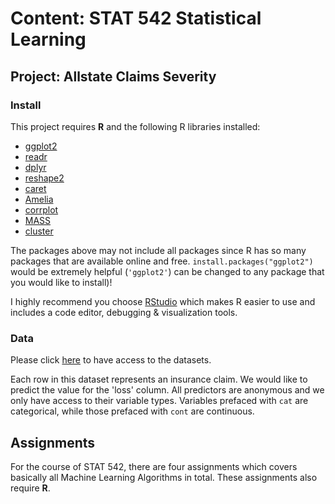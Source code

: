 # Content: STAT 542 Statistical Learning
## Project: Allstate Claims Severity

### Install

This project requires **R** and the following R libraries installed:

- [ggplot2](https://ggplot2.org/)
- [readr](https://cran.r-project.org/web/packages/readr/index.html)
- [dplyr](https://cran.r-project.org/web/packages/dplyr/index.html)
- [reshape2](https://cran.r-project.org/web/packages/reshape2/index.html)
- [caret](https://cran.r-project.org/web/packages/caret/index.html)
- [Amelia](https://cran.r-project.org/web/packages/Amelia/index.html)
- [corrplot](https://cran.r-project.org/web/packages/corrplot/index.html)
- [MASS](https://cran.r-project.org/web/packages/MASS/index.html)
- [cluster](https://cran.r-project.org/web/packages/cluster/index.html)

The packages above may not include all packages since R has so many packages that are available online and free. `install.packages("ggplot2")` would be extremely helpful (`'ggplot2'`) can be changed to any package that you would like to install)!

I highly recommend you choose [RStudio](https://www.rstudio.com/) which makes R easier to use and includes a code editor, debugging & visualization tools.

### Data

Please click [here](https://www.kaggle.com/c/allstate-claims-severity/data) to have access to the datasets.

Each row in this dataset represents an insurance claim. We would like to predict the value for the 'loss' column. All predictors are anonymous and we only have access to their variable types. Variables prefaced with `cat` are categorical, while those prefaced with `cont` are continuous.

## Assignments

For the course of STAT 542, there are four assignments which covers basically all Machine Learning Algorithms in total. These assignments also require **R**.
